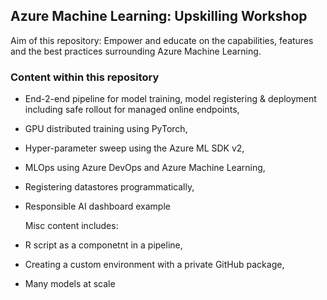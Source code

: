 ## Azure Machine Learning: Upskilling Workshop

Aim of this repository: Empower and educate on the capabilities, features and the best practices surrounding Azure Machine Learning.

### Content within this repository

* End-2-end pipeline for model training, model registering & deployment including safe rollout for managed online endpoints,
* GPU distributed training using PyTorch,
* Hyper-parameter sweep using the Azure ML SDK v2,
* MLOps using Azure DevOps and Azure Machine Learning,
* Registering datastores programmatically,
* Responsible AI dashboard example

  Misc content includes:
* R script as a componetnt in a pipeline,
* Creating a custom environment with a private GitHub package,
* Many models at scale
